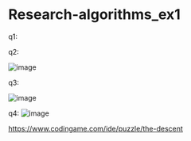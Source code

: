 # Research-algorithms_ex1

q1:


q2:

![image](https://user-images.githubusercontent.com/20986238/156230994-cdff9069-4ac4-4283-87e6-4db03b75db38.png)



q3:

![image](https://user-images.githubusercontent.com/20986238/156229866-29772fca-362e-46f1-88fe-ed4eaabf68ca.png)



q4:
![image](https://user-images.githubusercontent.com/20986238/156216037-252f5559-9410-4193-8a03-aae7e39dd235.png)


https://www.codingame.com/ide/puzzle/the-descent

